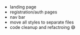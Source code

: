 - landing page
- registration/auth pages
- nav bar
- move all styles to separate files
- code cleanup and refactroing 😅
